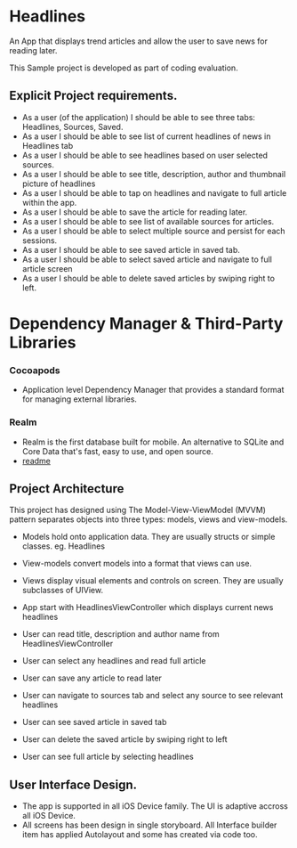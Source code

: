 # Headlines
An App that displays trend articles and allow the user to save news for reading later.

This Sample project is developed as part of coding evaluation.

## Explicit Project requirements.
-    As a user (of the application) I should be able to see three tabs: Headlines, Sources, Saved.
-    As a user I should be able to see list of current headlines of news in Headlines tab
-    As a user I should be able to see headlines based on user selected sources. 
-    As a user I should be able to see  title, description, author and thumbnail picture of headlines
-    As a user I should be able to tap on headlines and navigate to full article within the app.
-    As a user I should be able to save the article for reading later.
-    As a user I should be able to see list of available sources for articles.
-    As a user I should be able to select multiple source and persist for each sessions.
-    As a user I should be able to see saved article in saved tab.
-    As a user I should be able to select saved article and navigate to full article screen
-    As a user I should be able to delete saved articles by swiping right to left.

# Dependency Manager & Third-Party Libraries

### Cocoapods 
-   Application level Dependency Manager that provides a standard format for managing external libraries.
### Realm 
-  Realm is the first database built for mobile. An alternative to SQLite and Core Data that's fast, easy to use, and open source.
- [readme](../Headlines/blob/master/Headlines/Headlines/Model/Doc.md)

## Project Architecture
This project has designed using The Model-View-ViewModel (MVVM) pattern separates objects into three types: models, views and view-models.

-   Models hold onto application data. They are usually structs or simple classes. eg. Headlines
-   View-models convert models into a format that views can use.
-   Views display visual elements and controls on screen. They are usually subclasses of UIView.

-   App start with HeadlinesViewController which displays current news headlines
-   User can read title, description and author name from HeadlinesViewController
-   User can select any headlines and read full article
-   User can save any article to read later
-   User can navigate to sources tab and select any source to see relevant headlines
-   User can see saved article in saved tab
-   User can delete the saved article by swiping right to left
-   User can see full article by selecting headlines

## User Interface Design.
-   The app is supported in all iOS Device family. The UI is adaptive accross all iOS Device.
-   All screens has been design in single storyboard. All Interface builder item has applied Autolayout and some has created via code too.
